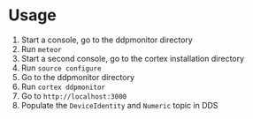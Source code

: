 # Usage

1. Start a console, go to the ddpmonitor directory
2. Run `meteor`
3. Start a second console, go to the cortex installation directory
4. Run `source configure`
5. Go to the ddpmonitor directory
6. Run `cortex ddpmonitor`
7. Go to `http://localhost:3000`
8. Populate the `DeviceIdentity` and `Numeric` topic in DDS
